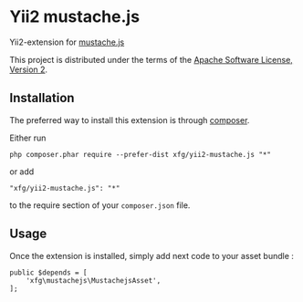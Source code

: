 Yii2 mustache.js
================
Yii2-extension for [mustache.js](https://github.com/janl/mustache.js)

This project is distributed under the terms of the
[Apache Software License, Version 2](LICENSE.md).

Installation
------------

The preferred way to install this extension is through [composer](http://getcomposer.org/download/).

Either run

```
php composer.phar require --prefer-dist xfg/yii2-mustache.js "*"
```

or add

```
"xfg/yii2-mustache.js": "*"
```

to the require section of your `composer.json` file.


Usage
-----

Once the extension is installed, simply add next code to your asset bundle  :

```
public $depends = [
    'xfg\mustachejs\MustachejsAsset',
];
```
